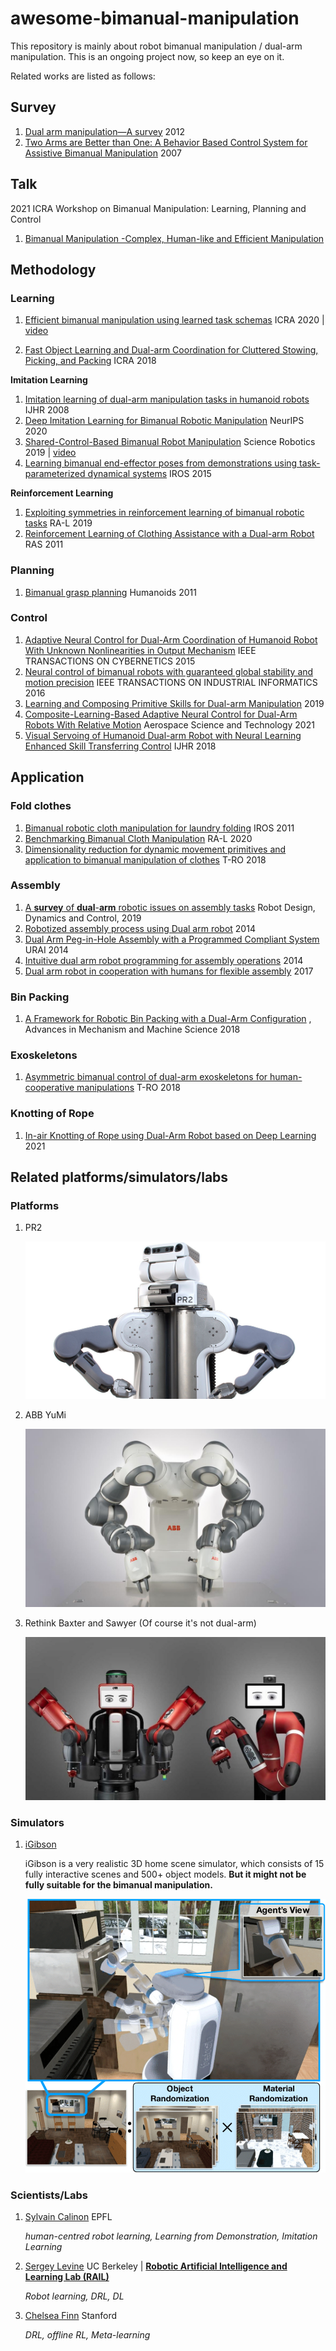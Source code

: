 # awesome-bimanual-manipulation

This repository is mainly about robot bimanual manipulation / dual-arm manipulation. This is an ongoing project now, so keep an eye on it.


Related works are listed as follows:

## Survey

1. [Dual arm manipulation—A survey](https://www.sciencedirect.com/science/article/pii/S092188901200108X)  2012
2. [Two Arms are Better than One: A Behavior Based Control System for Assistive Bimanual Manipulation](http://citeseerx.ist.psu.edu/viewdoc/download?doi=10.1.1.94.3846&rep=rep1&type=pdf)  2007

## Talk

2021 ICRA Workshop on Bimanual Manipulation: Learning, Planning and Control

1. [Bimanual Manipulation -Complex, Human-like and Efficient Manipulation](https://www.youtube.com/watch?v=LSQZvQ3gppY)



## Methodology

### Learning 

1. [Efficient bimanual manipulation using learned task schemas](https://ieeexplore.ieee.org/abstract/document/9196958/?casa_token=4L7JbTtxEHIAAAAA:6YMmL2K8cUOA2t4L10DxCakin42t5Hlzn2HF6d8GBQ6Aff_S6vsB3qIrl6agNjKpIE7V5uL5)  ICRA 2020 | [video](https://www.youtube.com/watch?v=TBUEHk37a64)

2. [Fast Object Learning and Dual-arm Coordination for Cluttered Stowing, Picking, and Packing](https://arxiv.org/pdf/1810.02977.pdf)  ICRA 2018



**Imitation Learning**

1. [Imitation learning of dual-arm manipulation tasks in humanoid robots](http://citeseerx.ist.psu.edu/viewdoc/download?doi=10.1.1.1081.2813&rep=rep1&type=pdf)  IJHR 2008
2. [Deep Imitation Learning for Bimanual Robotic Manipulation](https://arxiv.org/pdf/2010.05134.pdf)  NeurIPS 2020
3. [Shared-Control-Based Bimanual Robot Manipulation](https://par.nsf.gov/servlets/purl/10104547)  Science Robotics 2019 | [video](https://www.youtube.com/watch?v=cGh0UncVxck)
4. [Learning bimanual end-effector poses from demonstrations using task-parameterized dynamical systems](https://ieeexplore.ieee.org/abstract/document/7353413/)  IROS 2015

**Reinforcement Learning**

1. [Exploiting symmetries in reinforcement learning of bimanual robotic tasks](https://ieeexplore.ieee.org/abstract/document/8637816/?casa_token=yrF2c8vpWJoAAAAA:SH4mkmqsfU0hmQHKP4wDimRkREx41QclGn-7GXWxZKWDB86MX9gFMcsQd1rbvGrJoz4jlXi1)  RA-L 2019
2. [Reinforcement Learning of Clothing Assistance with a Dual-arm Robot](https://www.academia.edu/download/50846824/Reinforcement_learning_of_clothing_assis20161212-12628-ndv3vy.pdf)  RAS 2011

### Planning

1. [Bimanual grasp planning](https://ieeexplore.ieee.org/abstract/document/6100824/?casa_token=RHzt69-uJoEAAAAA:MuRnwdE1DMQ_6ozhD_JamdWW1f0WuVoaDzsXUJUGXlHr7RfCNeFS8LkVIiDad6slq8BCjdve)  Humanoids 2011

### Control

1. [Adaptive Neural Control for Dual-Arm Coordination of Humanoid Robot With Unknown Nonlinearities in Output Mechanism](https://ieeexplore.ieee.org/stamp/stamp.jsp?arnumber=6842647&casa_token=sScRNG3DG6YAAAAA:FRwHH2fsyJUVVAQVAZ6_UWhSg3t5zBRHqVa0UOod3165hiUuCG-2Cq24eGRr8UVorvLnKIxo)  IEEE TRANSACTIONS ON CYBERNETICS 2015
2. [Neural control of bimanual robots with guaranteed global stability and motion precision](https://ieeexplore.ieee.org/abstract/document/7574390/?casa_token=kQPBQG-y030AAAAA:AGVG2eb3TTfc7KayGN5kCzY3Pgj-810xfqGj3wx-txH2F1n3dRbpB0oBu4wz3EwpwIuf0ZFH)   IEEE TRANSACTIONS ON INDUSTRIAL INFORMATICS 2016
3. [Learning and Composing Primitive Skills for Dual-arm Manipulation](https://arxiv.org/pdf/1905.10578.pdf)  2019
4. [Composite-Learning-Based Adaptive Neural Control for Dual-Arm Robots With Relative Motion](https://ieeexplore.ieee.org/abstract/document/9305975/)  Aerospace Science and Technology 2021
5. [Visual Servoing of Humanoid Dual-arm Robot with Neural Learning Enhanced Skill Transferring Control](https://researchportal.port.ac.uk/portal/files/7703646/Postprint.pdf)  IJHR 2018

## Application

### Fold clothes

1. [Bimanual robotic cloth manipulation for laundry folding](https://ieeexplore.ieee.org/abstract/document/6095109/?casa_token=DHO31F1XhDkAAAAA:l5cLtrNkd-HU2IkWRdeMTjMy8CSM4E39tAFsaouhBsBwjGElVScntKAHvcVoT8F4WKrFM3eu)   IROS 2011
2. [Benchmarking Bimanual Cloth Manipulation](https://ieeexplore.ieee.org/abstract/document/8957044/?casa_token=7YDA1inxidMAAAAA:ae_aURxVJK_kBxHpJ78zuAF2yHyGqwPbxnVngts0mTInFP9O5Q8ydwY6bgTdVzhOL7l5r2xy)   RA-L 2020
3. [Dimensionality reduction for dynamic movement primitives and application to bimanual manipulation of clothes](https://ieeexplore.ieee.org/abstract/document/8344486/?casa_token=ysIfcg43YogAAAAA:WNm35Yx_e0attVsn1FsZjn5LxpxJ4W5wcYazVqvXQmHgAOuqqWfKozURCso7NORArhyRXDnp)  T-RO 2018

### Assembly 

1. [A **survey** of **dual**-**arm** robotic issues on assembly tasks](https://link.springer.com/chapter/10.1007/978-3-319-78963-7_59)  Robot Design, Dynamics and Control, 2019
2. [Robotized assembly process using Dual arm robot](https://www.sciencedirect.com/science/article/pii/S2212827114011354)  2014
3. [Dual Arm Peg-in-Hole Assembly with a Programmed Compliant System](https://ieeexplore.ieee.org/abstract/document/7057477)  URAI 2014
4. [Intuitive dual arm robot programming for assembly operations](https://www.sciencedirect.com/science/article/pii/S0007850614000201)  2014
5. [Dual arm robot in cooperation with humans for flexible assembly](https://www.sciencedirect.com/science/article/pii/S0007850617300975)  2017

### Bin Packing

1. [A Framework for Robotic Bin Packing with a Dual-Arm Configuration](https://link.springer.com/chapter/10.1007/978-3-030-20131-9_277)   , Advances in Mechanism and Machine Science 2018

### Exoskeletons

1. [Asymmetric bimanual control of dual-arm exoskeletons for human-cooperative manipulations](https://ieeexplore.ieee.org/abstract/document/8103340/?casa_token=itLqk0n913gAAAAA:jNaUD79YaXBjW8Ztjd0JpvgT35tpdL-B_L8AHt7hBf_gMLSmb0U3nZbtN7JfmT0bPj9gMjOC)  T-RO 2018

### Knotting of Rope

1. [In-air Knotting of Rope using Dual-Arm Robot based on Deep Learning](https://arxiv.org/pdf/2103.09402.pdf)  2021

## Related platforms/simulators/labs

### Platforms

1. PR2

   ![pr2](README.assets/pr2.jpg)

2. ABB YuMi

   ![ABB YuMi](README.assets/ABB-Yumi.jpg)

3. Rethink Baxter and Sawyer (Of course it's not dual-arm)

   ![baxter-sawyer](README.assets/baxter-sawyer.jpg)

### Simulators

1. [iGibson](http://svl.stanford.edu/igibson/)  

   iGibson is a very realistic 3D home scene simulator, which consists of 15 fully interactive scenes and 500+ object models. **But it might not be fully suitable for the bimanual manipulation.**

   ![igibson](README.assets/igibson.png)

### Scientists/Labs

1. [Sylvain Calinon](https://calinon.ch/#)  EPFL

   *human-centred robot learning, Learning from Demonstration, Imitation Learning*

2. [Sergey Levine](http://people.eecs.berkeley.edu/~svlevine/)  UC Berkeley | **[Robotic Artificial Intelligence and Learning Lab (RAIL)](http://rail.eecs.berkeley.edu/)**

   *Robot learning, DRL, DL*

3. [Chelsea Finn](https://ai.stanford.edu/~cbfinn/)  Stanford

   *DRL, offline RL, Meta-learning*

